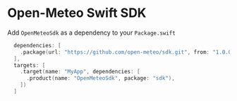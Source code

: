 # Open-Meteo Swift SDK

Add `OpenMeteoSdk` as a dependency to your `Package.swift`

```swift
  dependencies: [
    .package(url: "https://github.com/open-meteo/sdk.git", from: "1.0.0")
  ],
  targets: [
    .target(name: "MyApp", dependencies: [
      .product(name: "OpenMeteoSdk", package: "sdk"),
    ])
  ]
```